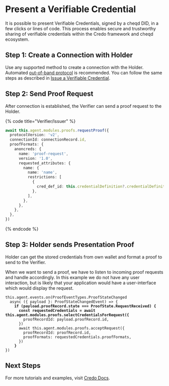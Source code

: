 # Present a Verifiable Credential

It is possible to present Verifiable Credentials, signed by a cheqd DID, in a few clicks or lines of code. This process enables secure and trustworthy sharing of verifiable credentials within the Credo framework and cheqd ecosystem.

## Step 1: Create a Connection with Holder

Use any supported method to create a connection with the Holder. Automated [out-of-band protocol](https://identity.foundation/didcomm-messaging/spec/#out-of-band-messages) is recommended. You can follow the same steps as described in [Issue a Verifiable Credential](issue-a-verifiable-credential.md#step-1-create-a-connection-with-holder).

## Step 2: Send Proof Request

After connection is established, the Verifier can send a proof request to the Holder.

{% code title="Verifier/Issuer" %}
```typescript
await this.agent.modules.proofs.requestProof({
  protocolVersion: 'v2',
  connectionId: connectionRecord.id,
  proofFormats: {
    anoncreds: {
      name: 'proof-request',
      version: '1.0',
      requested_attributes: {
        name: {
          name: 'name',
          restrictions: [
            {
              cred_def_id: this.credentialDefinition?.credentialDefinitionId,
            },
          ],
        },
      },
    },
  },
})
```
{% endcode %}

## Step 3: Holder sends Presentation Proof

Holder can get the stored credentials from own wallet and format a proof to send to the Verifier.

When we want to send a proof, we have to listen to incoming proof requests and handle accordingly. In this example we do not have any user interaction, but is likely that your application would have a user-interface which would display the request.

<pre class="language-typescript" data-title="Holder"><code class="lang-typescript">this.agent.events.on(ProofEventTypes.ProofStateChanged
  async ({ payload }: ProofStateChangedEvent) => {
<strong>    if (payload.proofRecord.state === ProofState.RequestReceived) {
</strong><strong>      const requestedCredentials = await this.agent.modules.proofs.selectCredentialsForRequest({
</strong>        proofRecordId: payload.proofRecord.id,
      })
      await this.agent.modules.proofs.acceptRequest({
        proofRecordId: proofRecord.id,
        proofFormats: requestedCredentials.proofFormats,
      })
<strong>    }
</strong>})
</code></pre>

## Next Steps

For more tutorials and examples, visit [Credo Docs](https://credo.js.org/guides).


